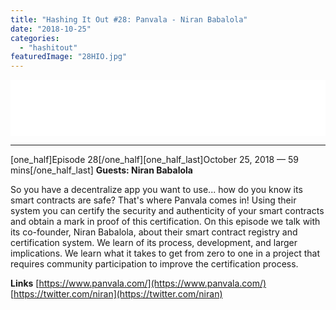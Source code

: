 ```yaml
---
title: "Hashing It Out #28: Panvala - Niran Babalola"
date: "2018-10-25"
categories: 
  - "hashitout"
featuredImage: "28HIO.jpg"
---
```


<iframe style="border: none;" src="//html5-player.libsyn.com/embed/episode/id/7302977/height/90/theme/custom/autoplay/no/autonext/no/thumbnail/yes/preload/no/no_addthis/no/direction/backward/render-playlist/no/custom-color/87A93A/" width="100%" height="90" scrolling="no" allowfullscreen="allowfullscreen"></iframe>

* * *

\[one\_half\]Episode 28\[/one\_half\]\[one\_half\_last\]October 25, 2018 — 59 mins\[/one\_half\_last\] **Guests: Niran Babalola**

So you have a decentralize app you want to use... how do you know its smart contracts are safe? That's where Panvala comes in! Using their system you can certify the security and authenticity of your smart contracts and obtain a mark in proof of this certification. On this episode we talk with its co-founder, Niran Babalola, about their smart contract registry and certification system. We learn of its process, development, and larger implications. We learn what it takes to get from zero to one in a project that requires community participation to improve the certification process.

**Links** [https://www.panvala.com/](https://www.panvala.com/) [https://twitter.com/niran](https://twitter.com/niran)
